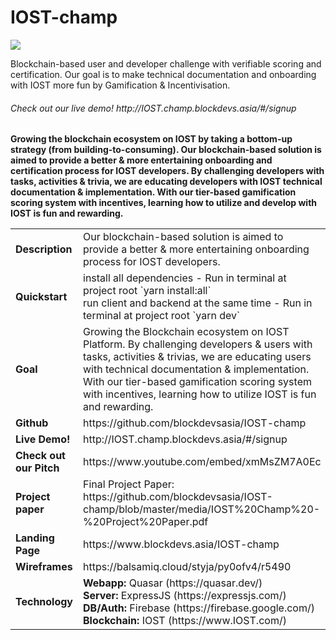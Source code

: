 # IOST-champ
<img src="-">

Blockchain-based user and developer challenge with verifiable scoring and certification. Our goal is to make technical documentation and onboarding with IOST more fun by Gamification & Incentivisation.
<h6>Check out our live demo! http://IOST.champ.blockdevs.asia/#/signup</h6>

<b>Growing the blockchain ecosystem on IOST by taking a bottom-up strategy (from building-to-consuming). Our blockchain-based solution is aimed to provide a better & more entertaining onboarding and certification process for IOST developers. By challenging developers with tasks, activities & trivia, we are educating developers with IOST technical documentation & implementation. With our tier-based gamification scoring system with incentives, learning how to utilize and develop with IOST is fun and rewarding.</b></br>
<table>
<tr>
<td><strong>Description</strong></td>
<td>Our blockchain-based solution is aimed to provide a better & more entertaining onboarding process for IOST developers. </td>
</tr>

<tr>
<td><strong>Quickstart</strong></td>
<td>install all dependencies - Run in terminal at project root `yarn install:all`<br>run client and backend at the same time - Run in terminal at project root `yarn dev`</td>
</tr>

<tr>
<td><strong>Goal</strong></td>
<td>Growing the Blockchain ecosystem on IOST Platform. By challenging developers & users with tasks, activities & trivias, we are educating users with technical documentation & implementation. With our tier-based gamification scoring system with incentives, learning how to utilize IOST is fun and rewarding. </td>
</tr>

<tr>
<td><strong>Github</strong></td>
<td>https://github.com/blockdevsasia/IOST-champ</td>
</tr>

<tr>
<td><strong>Live Demo!</strong></td>
<td>http://IOST.champ.blockdevs.asia/#/signup</td>
</tr>

<tr>
<td><strong>Check out our Pitch</strong></td>
<td>https://www.youtube.com/embed/xmMsZM7A0Ec</td>
</tr>

<tr>
<td><strong>Project paper</strong></td>
<td>Final Project Paper: https://github.com/blockdevsasia/IOST-champ/blob/master/media/IOST%20Champ%20-%20Project%20Paper.pdf</td>
</tr>

<tr>
<td><strong>Landing Page</strong></td>
<td>https://www.blockdevs.asia/IOST-champ</td>
</tr>

<tr>
<td><strong>Wireframes</strong></td>
<td>https://balsamiq.cloud/styja/py0ofv4/r5490</td>
</tr>

<tr>
<td><strong>Technology</strong></td>
<td>
<strong>Webapp:</strong> Quasar (https://quasar.dev/)<br>
<strong>Server:</strong> ExpressJS (https://expressjs.com/)<br>
<strong>DB/Auth:</strong> Firebase (https://firebase.google.com/)<br>
<strong>Blockchain:</strong> IOST (https://www.IOST.com/)<br>
</td>
</tr>
</table>

